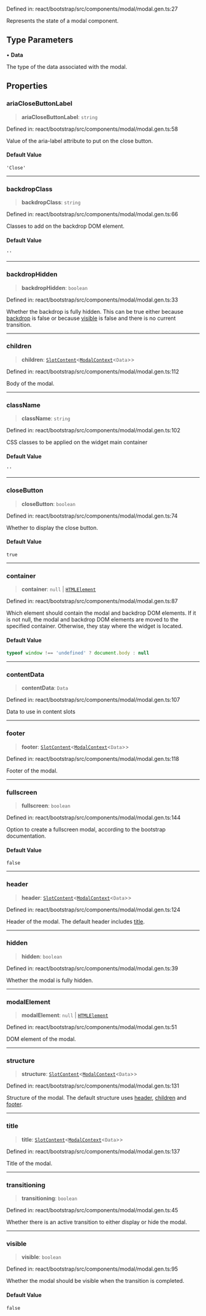Defined in: react/bootstrap/src/components/modal/modal.gen.ts:27

Represents the state of a modal component.

## Type Parameters

• **Data**

The type of the data associated with the modal.

## Properties

### ariaCloseButtonLabel

> **ariaCloseButtonLabel**: `string`

Defined in: react/bootstrap/src/components/modal/modal.gen.ts:58

Value of the aria-label attribute to put on the close button.

#### Default Value

`'Close'`

***

### backdropClass

> **backdropClass**: `string`

Defined in: react/bootstrap/src/components/modal/modal.gen.ts:66

Classes to add on the backdrop DOM element.

#### Default Value

`''`

***

### backdropHidden

> **backdropHidden**: `boolean`

Defined in: react/bootstrap/src/components/modal/modal.gen.ts:33

Whether the backdrop is fully hidden. This can be true either because [backdrop](ModalProps.md#backdrop) is false or
because [visible](ModalProps.md#visible-2) is false and there is no current transition.

***

### children

> **children**: [`SlotContent`](../type-aliases/SlotContent.md)\<[`ModalContext`](ModalContext.md)\<`Data`\>\>

Defined in: react/bootstrap/src/components/modal/modal.gen.ts:112

Body of the modal.

***

### className

> **className**: `string`

Defined in: react/bootstrap/src/components/modal/modal.gen.ts:102

CSS classes to be applied on the widget main container

#### Default Value

`''`

***

### closeButton

> **closeButton**: `boolean`

Defined in: react/bootstrap/src/components/modal/modal.gen.ts:74

Whether to display the close button.

#### Default Value

`true`

***

### container

> **container**: `null` \| [`HTMLElement`](https://developer.mozilla.org/docs/Web/API/HTMLElement)

Defined in: react/bootstrap/src/components/modal/modal.gen.ts:87

Which element should contain the modal and backdrop DOM elements.
If it is not null, the modal and backdrop DOM elements are moved to the specified container.
Otherwise, they stay where the widget is located.

#### Default Value

```ts
typeof window !== 'undefined' ? document.body : null
```

***

### contentData

> **contentData**: `Data`

Defined in: react/bootstrap/src/components/modal/modal.gen.ts:107

Data to use in content slots

***

### footer

> **footer**: [`SlotContent`](../type-aliases/SlotContent.md)\<[`ModalContext`](ModalContext.md)\<`Data`\>\>

Defined in: react/bootstrap/src/components/modal/modal.gen.ts:118

Footer of the modal.

***

### fullscreen

> **fullscreen**: `boolean`

Defined in: react/bootstrap/src/components/modal/modal.gen.ts:144

Option to create a fullscreen modal, according to the bootstrap documentation.

#### Default Value

`false`

***

### header

> **header**: [`SlotContent`](../type-aliases/SlotContent.md)\<[`ModalContext`](ModalContext.md)\<`Data`\>\>

Defined in: react/bootstrap/src/components/modal/modal.gen.ts:124

Header of the modal. The default header includes [title](ModalProps.md#title).

***

### hidden

> **hidden**: `boolean`

Defined in: react/bootstrap/src/components/modal/modal.gen.ts:39

Whether the modal is fully hidden.

***

### modalElement

> **modalElement**: `null` \| [`HTMLElement`](https://developer.mozilla.org/docs/Web/API/HTMLElement)

Defined in: react/bootstrap/src/components/modal/modal.gen.ts:51

DOM element of the modal.

***

### structure

> **structure**: [`SlotContent`](../type-aliases/SlotContent.md)\<[`ModalContext`](ModalContext.md)\<`Data`\>\>

Defined in: react/bootstrap/src/components/modal/modal.gen.ts:131

Structure of the modal.
The default structure uses [header](ModalProps.md#header), [children](ModalProps.md#children) and [footer](ModalProps.md#footer).

***

### title

> **title**: [`SlotContent`](../type-aliases/SlotContent.md)\<[`ModalContext`](ModalContext.md)\<`Data`\>\>

Defined in: react/bootstrap/src/components/modal/modal.gen.ts:137

Title of the modal.

***

### transitioning

> **transitioning**: `boolean`

Defined in: react/bootstrap/src/components/modal/modal.gen.ts:45

Whether there is an active transition to either display or hide the modal.

***

### visible

> **visible**: `boolean`

Defined in: react/bootstrap/src/components/modal/modal.gen.ts:95

Whether the modal should be visible when the transition is completed.

#### Default Value

`false`
